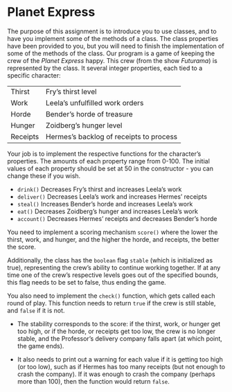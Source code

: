# Planet Express
The purpose of this assignment is to introduce you to use classes, and to have you implement some of the methods of a class. The class properties have been provided to you, but you will need to finish the implementation of some of the methods of the class.
Our program is a game of keeping the crew of the _Planet Express_ happy. This crew (from the show _Futurama_) is represented by the class. It several integer properties, each tied to a specific character:

|      |                  |
|---------|---------------------|
| Thirst  | Fry’s thirst level |
| Work  | Leela’s unfulfilled work orders |
| Horde  | Bender’s horde of treasure |
| Hunger  | Zoidberg’s hunger level |
| Receipts  | Hermes’s backlog of receipts to process |


Your job is to implement the respective functions for the character’s properties. The amounts
of each property range from 0-100. The initial values of each property should be set at 50 in the
constructor - you can change these if you wish.

- `drink()` Decreases Fry’s thirst and increases Leela’s work
- `deliver()` Decreases Leela’s work and increases Hermes’ receipts
- `steal()` Increases Bender’s horde and increases Leela’s work
- `eat()` Decreases Zoidberg’s hunger and increases Leela’s work
- `account()` Decreases Hermes’ receipts and decreases Bender’s horde

You need to implement a scoring mechanism `score()` where the lower the thirst, work, and hunger, and the higher the horde, and receipts, the better the score.

Additionally, the class has the `boolean` flag `stable` (which is initialized as true), representing the crew’s ability to continue working together. If at any time one of the crew’s respective levels goes out of the specified bounds, this flag needs to be set to false, thus ending the game.

You also need to implement the `check()` function, which gets called each round of play. This function needs to return `true` if the crew is still stable, and `false` if it is not.

- The stability corresponds to the score: if the thirst, work, or hunger get too high, or if the
horde, or receipts get too low, the crew is no longer stable, and the Professor’s delivery
company falls apart (at which point, the game ends).

- It also needs to print out a warning for
each value if it is getting too high (or too low), such as if Hermes has too many receipts (but
not enough to crash the company). If it was enough to crash the company (perhaps more than
100), then the function would return `false`.
